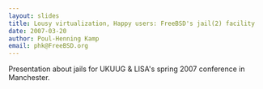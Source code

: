```yaml
---
layout: slides
title: Lousy virtualization, Happy users: FreeBSD's jail(2) facility
date: 2007-03-20
author: Poul-Henning Kamp
email: phk@FreeBSD.org
---
```

Presentation about jails for UKUUG & LISA's spring 2007 conference
in Manchester.
